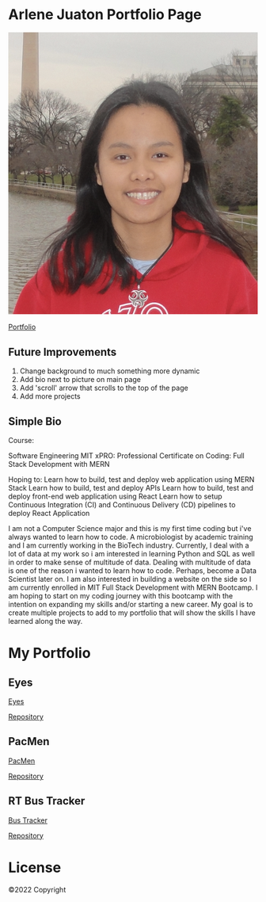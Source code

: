 # Arlene Juaton Portfolio Page

<img class="rounded-circle" src="images/picture.png">

<a href="https://arlenejuaton.github.io">Portfolio</a>

## Future Improvements
1. Change background to much something more dynamic
2. Add bio next to picture on main page
3. Add 'scroll' arrow that scrolls to the top of the page
4. Add more projects

## Simple Bio

Course:

Software Engineering MIT xPRO: Professional Certificate on Coding: Full Stack Development with MERN

Hoping to: Learn how to build, test and deploy web application using MERN Stack Learn how to build, test and deploy APIs Learn how to build, test and deploy front-end web application using React Learn how to setup Continuous Integration (CI) and Continuous Delivery (CD) pipelines to deploy React Application

I am not a Computer Science major and this is my first time coding but i've always wanted to learn how to code. A microbiologist by academic training and I am currently working in the BioTech industry. Currently, I deal with a lot of data at my work so i am interested in learning Python and SQL as well in order to make sense of multitude of data. Dealing with multitude of data is one of the reason i wanted to learn how to code. Perhaps, become a Data Scientist later on. I am also interested in building a website on the side so I am currently enrolled in MIT Full Stack Development with MERN Bootcamp. I am hoping to start on my coding journey with this bootcamp with the intention on expanding my skills and/or starting a new career. My goal is to create multiple projects to add to my portfolio that will show the skills I have learned along the way.

# My Portfolio

## Eyes
<a href="https://arlenejuaton.github.io/eye-exercise/eyes.html">Eyes</a>

<a href="https://github.com/ArleneJuaton/Eye-Exercise">Repository</a>

## PacMen
<a href="https://arlenejuaton.github.io/PacMen%20Exercise/PacMen.html">PacMen</a>

<a href="https://github.com/ArleneJuaton/PacMen-Exercise">Repository</a>

## RT Bus Tracker
<a href="https://arlenejuaton.github.io/RT-Bus-Tracker/bustracker.html">Bus Tracker</a>

<a href="https://github.com/ArleneJuaton/Real-Time-Bus-Tracking">Repository</a>

# License
©2022 Copyright

